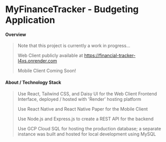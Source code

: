# MyFinanceTracker - Budgeting Application

#### Overview
> Note that this project is currently a work in progress...
> 
> Web Client publicly available at https://financial-tracker-l4xs.onrender.com
>
> Mobile Client Coming Soon!

#### About / Technology Stack
> Use React, Tailwind CSS, and Daisy UI for the Web Client Frontend Interface, deployed / hosted with 'Render' hosting platform
>
> Use React Native and React Native Paper for the Mobile Client
>
>  Use Node.js and Express.js to create a REST API for the backend
>
> Use GCP Cloud SQL for hosting the production database; a separate instance was built and hosted for local development using MySQL
